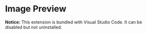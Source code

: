 # Image Preview

**Notice:** This extension is bundled with Visual Studio Code. It can be disabled but not uninstalled.

